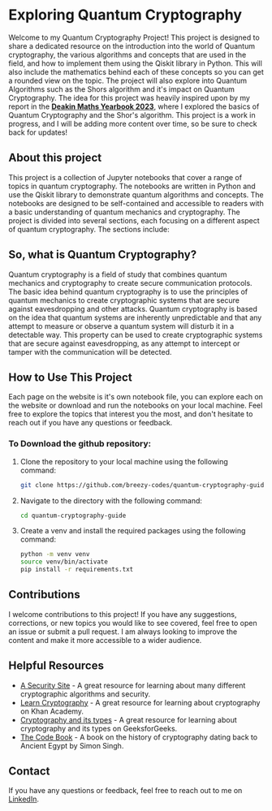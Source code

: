 # Exploring Quantum Cryptography

Welcome to my Quantum Cryptography Project! This project is designed to share a dedicated resource on the introduction into the world of Quantum cryptography, the various algorithms and concepts that are used in the field, and how to implement them using the Qiskit library in Python. This will also include the mathematics behind each of these concepts so you can get a rounded view on the topic. The project will also explore into Quantum Algorithms such as the Shors algorithm and it's impact on Quantum Cryptography. The idea for this project was heavily inspired upon by my report in the **[Deakin Maths Yearbook 2023](https://nla.gov.au/nla.obj-3336557334/view)**, where I explored the basics of Quantum Cryptography and the Shor's algorithm. This project is a work in progress, and I will be adding more content over time, so be sure to check back for updates!

## About this project

This project is a collection of Jupyter notebooks that cover a range of topics in quantum cryptography. The notebooks are written in Python and use the Qiskit library to demonstrate quantum algorithms and concepts. The notebooks are designed to be self-contained and accessible to readers with a basic understanding of quantum mechanics and cryptography. The project is divided into several sections, each focusing on a different aspect of quantum cryptography. The sections include:

## So, what is Quantum Cryptography?

Quantum cryptography is a field of study that combines quantum mechanics and cryptography to create secure communication protocols. The basic idea behind quantum cryptography is to use the principles of quantum mechanics to create cryptographic systems that are secure against eavesdropping and other attacks. Quantum cryptography is based on the idea that quantum systems are inherently unpredictable and that any attempt to measure or observe a quantum system will disturb it in a detectable way. This property can be used to create cryptographic systems that are secure against eavesdropping, as any attempt to intercept or tamper with the communication will be detected.

## How to Use This Project

Each page on the website is it's own notebook file, you can explore each on the website or download and run the notebooks on your local machine. Feel free to explore the topics that interest you the most, and don't hesitate to reach out if you have any questions or feedback.

### To Download the github repository:

1. Clone the repository to your local machine using the following command:

    ```bash
    git clone https://github.com/breezy-codes/quantum-cryptography-guide.git
    ```

2. Navigate to the directory with the following command:

    ```bash
    cd quantum-cryptography-guide
    ```

3. Create a venv and install the required packages using the following command:

    ```bash
    python -m venv venv
    source venv/bin/activate
    pip install -r requirements.txt
    ```

## Contributions

I welcome contributions to this project! If you have any suggestions, corrections, or new topics you would like to see covered, feel free to open an issue or submit a pull request. I am always looking to improve the content and make it more accessible to a wider audience.

## Helpful Resources

- [A Security Site](https://asecuritysite.com/) - A great resource for learning about many different cryptographic algorithms and security.
- [Learn Cryptography](https://www.khanacademy.org/computing/computer-science/cryptography) - A great resource for learning about cryptography on Khan Academy.
- [Cryptography and its types](https://www.geeksforgeeks.org/cryptography-and-its-types/) - A great resource for learning about cryptography and its types on GeeksforGeeks.
- [The Code Book](https://www.amazon.com.au/gp/product/0385495323/) - A book on the history of cryptography dating back to Ancient Egypt by Simon Singh.

## Contact

If you have any questions or feedback, feel free to reach out to me on [LinkedIn](https://www.linkedin.com/in/brianna-laird/).

